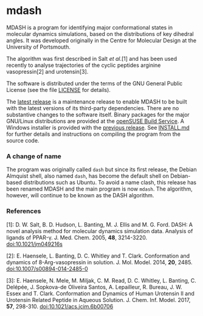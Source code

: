# mdash

MDASH is a program for identifying major conformational states in
molecular dynamics simulations, based on the distributions of key
dihedral angles. It was developed originally in the Centre for
Molecular Design at the University of Portsmouth.

The algorithm was first described in Salt *et al*.[1] and has been used
recently to analyse trajectories of the cyclic peptides arginine
vasopressin[2] and urotensin[3].

The software is distributed under the terms of the GNU General Public
License (see the file [LICENSE](LICENSE) for details).

The [latest release](http://github.com/uop-ibbs/mdash/releases/latest)
is a maintenance release to enable MDASH to be built with the latest
versions of its third-party dependencies. There are no substantive
changes to the software itself. Binary packages for the major
GNU/Linux distributions are provided at the
[openSUSE Build Service](https://software.opensuse.org/download.html?project=home/dcwhitley&package=mdash).
A Windows installer is provided with the
[previous release](http://github.com/uop-ibbs/mdash/releases/tag/v3.1.0).
See [INSTALL.md](INSTALL.md) for further details and instructions on
compiling the program from the source code.

### A change of name

The program was originally called `dash` but since its first release,
the Debian Almquist shell, also named `dash`, has become the default
shell on Debian-based distributions such as Ubuntu. To avoid a name
clash, this release has been renamed MDASH and the main program is now
`mdash`. The algorithm, however, will continue to be known as the DASH
algorithm.

### References

[1]: D. W. Salt, B. D. Hudson, L. Banting, M. J. Ellis and M. G. Ford.
DASH: A novel analysis method for molecular dynamics simulation data. Analysis of ligands of PPAR-&gamma;.
J. Med. Chem. 2005, **48**, 3214-3220. [doi:10.1021/jm049216s](http://pubs.acs.org/doi/abs/10.1021/jm049216s)

[2]: E. Haensele, L. Banting, D. C. Whitley and T. Clark.
Conformation and dynamics of 8-Arg-vasopressin in solution.
J. Mol. Model. 2014, **20**, 2485. [doi:10.1007/s00894-014-2485-0](https://doi.org/10.1007/s00894-014-2485-0)

[3]: E. Haensele, N. Mele, M. Miljak, C. M. Read, D. C. Whitley, L. Banting, C. Del&eacute;p&eacute;e, J. Sopkova-de Oliveira Santos, A. Lepailleur, R. Bureau, J. W. Essex and T. Clark.
Conformation and Dynamics of Human Urotensin II and Urotensin Related Peptide in Aqueous Solution.
J. Chem. Inf. Model. 2017, **57**, 298-310. [doi:10.1021/acs.jcim.6b00706](http://dx.doi.org/10.1021/acs.jcim.6b00706)
